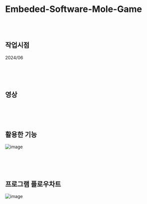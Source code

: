 # Embeded-Software-Mole-Game

<br><br>

## 작업시점
2024/06

<br><br><br>

## 영상


<br><br><br>

## 활용한 기능

![image](https://github.com/user-attachments/assets/0c053ea1-c36e-44a5-80f0-f4b433fa1572)

<br><br><br>

## 프로그램 플로우차트

![image](https://github.com/user-attachments/assets/1212337d-3828-438c-a15c-9ee62f1d0514)

<br><br><br>

